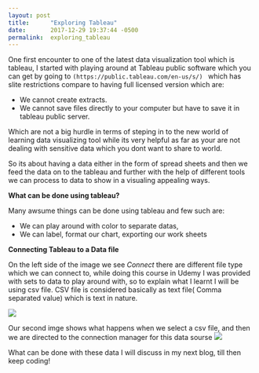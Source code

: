 ```yaml
---
layout: post
title:      "Exploring Tableau"
date:       2017-12-29 19:37:44 -0500
permalink:  exploring_tableau
---
```



One first encounter to one of the latest data visualization tool which is tableau, I started with playing around at Tableau public software which you can get by going to `(https://public.tableau.com/en-us/s/) ` which has slite restrictions compare to having full licensed version which are:

* We cannot create extracts.
* We cannot save files directly to your computer but have to save it in tableau public server.

Which are not a big hurdle in terms of steping in to the new world of learning data visualizing tool while its very helpful as far as your are not dealing with sensitive data which you dont want to share to world.

So its about having a data either in the form of spread sheets and then we feed the data on to the tableau and further with the help of different tools we can process to data to show in a visualing appealing ways.

**What can be done using tableau?**

Many awsume things can be done using tableau and few such are:

* We can play around with color to separate datas,
* We can label, format our chart, exporting our work sheets

**Connecting Tableau to a Data file**

On the left side of the image we see *Connect*  there are different file type which we can connect to, while doing this course in Udemy I was provided with sets to data to play around with, so to explain what I learnt I will be using csv file.
CSV file is considered basically as text file( Comma separated value) which is text in nature. 

![](https://imgur.com/NN3yDMt.jpg)


Our second imge shows what happens when we select a csv file, and then we are directed to the connection manager for this data sourse 
![](https://imgur.com/kB7ZASS.jpg)

What can be done with these data  I will discuss in my next blog, till then keep coding!



